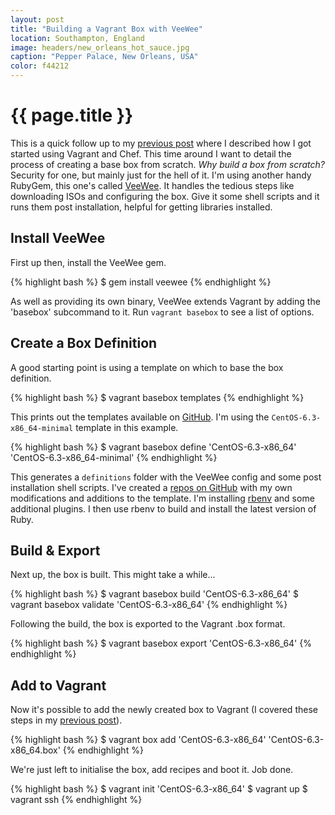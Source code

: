 ```yaml
---
layout: post
title: "Building a Vagrant Box with VeeWee"
location: Southampton, England
image: headers/new_orleans_hot_sauce.jpg
caption: "Pepper Palace, New Orleans, USA"
color: f44212
---
```


{{ page.title }}
================

This is a quick follow up to my [previous post](/2013/01/28/dev-ops-with-vagrant-and-chef.html) where I described how I got started using Vagrant and Chef. This time around I want to detail the process of creating a base box from scratch. *Why build a box from scratch?* Security for one, but mainly just for the hell of it. I'm using another handy RubyGem, this one's called [VeeWee](https://github.com/jedi4ever/veewee/). It handles the tedious steps like downloading ISOs and configuring the box. Give it some shell scripts and it runs them post installation, helpful for getting libraries installed.

## Install VeeWee

First up then, install the VeeWee gem.

{% highlight bash %}
$ gem install veewee
{% endhighlight %}

As well as providing its own binary, VeeWee extends Vagrant by adding the 'basebox' subcommand to it. Run `vagrant basebox` to see a list of options.

## Create a Box Definition

A good starting point is using a template on which to base the box definition. 

{% highlight bash %}
$ vagrant basebox templates
{% endhighlight %}

This prints out the templates available on [GitHub](https://github.com/jedi4ever/veewee/tree/master/templates). I'm using the `CentOS-6.3-x86_64-minimal` template in this example.

{% highlight bash %}
$ vagrant basebox define 'CentOS-6.3-x86_64' 'CentOS-6.3-x86_64-minimal'
{% endhighlight %}

This generates a `definitions` folder with the VeeWee config and some post installation shell scripts. I've created a [repos on GitHub](https://github.com/MozMorris/veewee-definitions/tree/master/definitions/CentOS-6.3-x86_64-rbenv) with my own modifications and additions to the template. I'm installing [rbenv](https://github.com/sstephenson/rbenv/) and some additional plugins. I then use rbenv to build and install the latest version of Ruby.

## Build & Export

Next up, the box is built. This might take a while...

{% highlight bash %}
$ vagrant basebox build 'CentOS-6.3-x86_64'
$ vagrant basebox validate 'CentOS-6.3-x86_64'
{% endhighlight %}

Following the build, the box is exported to the Vagrant .box format.

{% highlight bash %}
$ vagrant basebox export 'CentOS-6.3-x86_64'
{% endhighlight %}

## Add to Vagrant

Now it's possible to add the newly created box to Vagrant (I covered these steps in my [previous post](/2013/01/28/dev-ops-with-vagrant-and-chef.html)).

{% highlight bash %}
$ vagrant box add 'CentOS-6.3-x86_64' 'CentOS-6.3-x86_64.box'
{% endhighlight %}

We're just left to initialise the box, add recipes and boot it. Job done.

{% highlight bash %}
$ vagrant init 'CentOS-6.3-x86_64'
$ vagrant up
$ vagrant ssh
{% endhighlight %}


